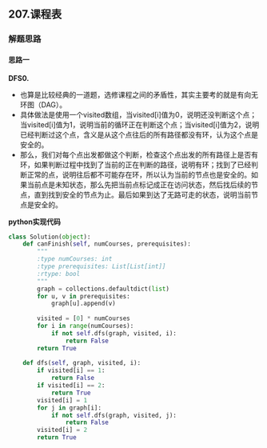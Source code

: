 ## 207.课程表
### 解题思路
#### 思路一
**DFS0.**
- 也算是比较经典的一道题，选修课程之间的矛盾性，其实主要考的就是有向无环图（DAG）。
- 具体做法是使用一个visited数组，当visited[i]值为0，说明还没判断这个点；当visited[i]值为1，说明当前的循环正在判断这个点；当visited[i]值为2，说明已经判断过这个点，含义是从这个点往后的所有路径都没有环，认为这个点是安全的。
- 那么，我们对每个点出发都做这个判断，检查这个点出发的所有路径上是否有环，如果判断过程中找到了当前的正在判断的路径，说明有环；找到了已经判断正常的点，说明往后都不可能存在环，所以认为当前的节点也是安全的。如果当前点是未知状态，那么先把当前点标记成正在访问状态，然后找后续的节点，直到找到安全的节点为止。最后如果到达了无路可走的状态，说明当前节点是安全的。


**python实现代码**
```python
class Solution(object):
    def canFinish(self, numCourses, prerequisites):
        """
        :type numCourses: int
        :type prerequisites: List[List[int]]
        :rtype: bool
        """
        graph = collections.defaultdict(list)
        for u, v in prerequisites:
            graph[u].append(v)
            
        visited = [0] * numCourses
        for i in range(numCourses):
            if not self.dfs(graph, visited, i):
                return False
        return True
            
    def dfs(self, graph, visited, i):
        if visited[i] == 1:
            return False
        if visited[i] == 2:
            return True
        visited[i] = 1
        for j in graph[i]:
            if not self.dfs(graph, visited, j):
                return False
        visited[i] = 2
        return True

```

